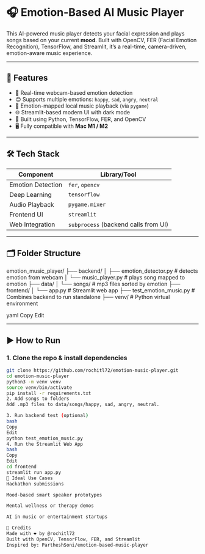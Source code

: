 # 🎧 Emotion-Based AI Music Player

This AI-powered music player detects your facial expression and plays songs based on your current **mood**. Built with OpenCV, FER (Facial Emotion Recognition), TensorFlow, and Streamlit, it’s a real-time, camera-driven, emotion-aware music experience.

---

## 🌟 Features

- 🎥 Real-time webcam-based emotion detection
- 😊 Supports multiple emotions: `happy`, `sad`, `angry`, `neutral`
- 🎵 Emotion-mapped local music playback (via `pygame`)
- 🌐 Streamlit-based modern UI with dark mode
- 🧠 Built using Python, TensorFlow, FER, and OpenCV
- 🖥️ Fully compatible with **Mac M1 / M2**

---

## 🛠️ Tech Stack

| Component         | Library/Tool       |
|-------------------|--------------------|
| Emotion Detection | `fer`, `opencv`    |
| Deep Learning     | `tensorflow`       |
| Audio Playback    | `pygame.mixer`     |
| Frontend UI       | `streamlit`        |
| Web Integration   | `subprocess` (backend calls from UI)

---

## 🗂️ Folder Structure

emotion_music_player/ ├── backend/ │ ├── emotion_detector.py # detects emotion from webcam │ └── music_player.py # plays song mapped to emotion ├── data/ │ └── songs/ # mp3 files sorted by emotion ├── frontend/ │ └── app.py # Streamlit web app ├── test_emotion_music.py # Combines backend to run standalone ├── venv/ # Python virtual environment

yaml
Copy
Edit

---

## ▶️ How to Run

### 1. Clone the repo & install dependencies
```bash
git clone https://github.com/rochitl72/emotion-music-player.git
cd emotion-music-player
python3 -m venv venv
source venv/bin/activate
pip install -r requirements.txt
2. Add songs to folders
Add .mp3 files to data/songs/happy, sad, angry, neutral.

3. Run backend test (optional)
bash
Copy
Edit
python test_emotion_music.py
4. Run the Streamlit Web App
bash
Copy
Edit
cd frontend
streamlit run app.py
🎯 Ideal Use Cases
Hackathon submissions

Mood-based smart speaker prototypes

Mental wellness or therapy demos

AI in music or entertainment startups

🤝 Credits
Made with ❤️ by @rochitl72
Built with OpenCV, TensorFlow, FER, and Streamlit
Inspired by: PartheshSoni/emotion-based-music-player